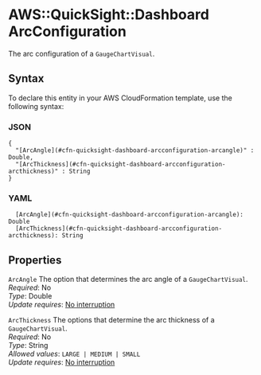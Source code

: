 # AWS::QuickSight::Dashboard ArcConfiguration<a name="aws-properties-quicksight-dashboard-arcconfiguration"></a>

The arc configuration of a `GaugeChartVisual`\.

## Syntax<a name="aws-properties-quicksight-dashboard-arcconfiguration-syntax"></a>

To declare this entity in your AWS CloudFormation template, use the following syntax:

### JSON<a name="aws-properties-quicksight-dashboard-arcconfiguration-syntax.json"></a>

```
{
  "[ArcAngle](#cfn-quicksight-dashboard-arcconfiguration-arcangle)" : Double,
  "[ArcThickness](#cfn-quicksight-dashboard-arcconfiguration-arcthickness)" : String
}
```

### YAML<a name="aws-properties-quicksight-dashboard-arcconfiguration-syntax.yaml"></a>

```
  [ArcAngle](#cfn-quicksight-dashboard-arcconfiguration-arcangle): Double
  [ArcThickness](#cfn-quicksight-dashboard-arcconfiguration-arcthickness): String
```

## Properties<a name="aws-properties-quicksight-dashboard-arcconfiguration-properties"></a>

`ArcAngle` <a name="cfn-quicksight-dashboard-arcconfiguration-arcangle"></a>
The option that determines the arc angle of a `GaugeChartVisual`\.  
_Required_: No  
_Type_: Double  
_Update requires_: [No interruption](https://docs.aws.amazon.com/AWSCloudFormation/latest/UserGuide/using-cfn-updating-stacks-update-behaviors.html#update-no-interrupt)

`ArcThickness` <a name="cfn-quicksight-dashboard-arcconfiguration-arcthickness"></a>
The options that determine the arc thickness of a `GaugeChartVisual`\.  
_Required_: No  
_Type_: String  
_Allowed values_: `LARGE | MEDIUM | SMALL`  
_Update requires_: [No interruption](https://docs.aws.amazon.com/AWSCloudFormation/latest/UserGuide/using-cfn-updating-stacks-update-behaviors.html#update-no-interrupt)
